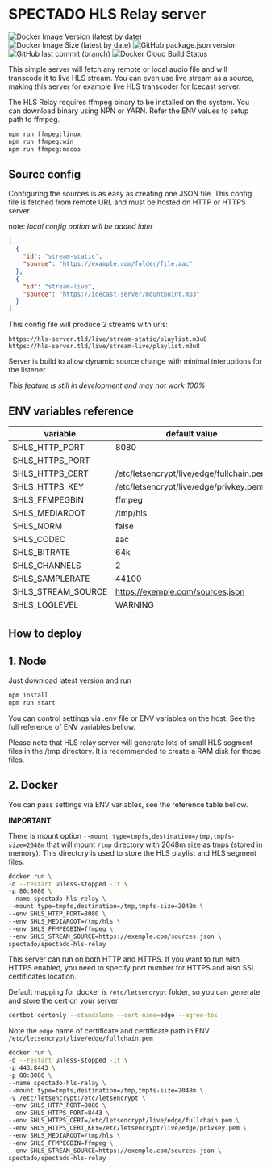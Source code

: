 # SPECTADO HLS Relay server

![Docker Image Version (latest by date)](https://img.shields.io/docker/v/spectado/spectado-hls-relay?logo=docker&logoColor=%23ffffff&style=for-the-badge)
![Docker Image Size (latest by date)](https://img.shields.io/docker/image-size/spectado/spectado-hls-relay?style=for-the-badge)
![GitHub package.json version](https://img.shields.io/github/package-json/v/spectado/spectado-hls-relay?logo=github&style=for-the-badge)
![GitHub last commit (branch)](https://img.shields.io/github/last-commit/spectado/spectado-hls-relay/main?logo=github&style=for-the-badge)
![Docker Cloud Build Status](https://img.shields.io/docker/cloud/build/spectado/spectado-hls-relay?logo=docker&logoColor=%23ffffff&style=for-the-badge)

This simple server will fetch any remote or local audio file and will transcode it to live HLS stream. You can even use live stream as a source, making this server for example live HLS transcoder for Icecast server.

The HLS Relay requires ffmpeg binary to be installed on the system. You can download binary using NPN or YARN. Refer the ENV values to setup path to ffmpeg.

```bash
npm run ffmpeg:linux
npm run ffmpeg:win
npm run ffmpeg:macos
```

## Source config

Configuring the sources is as easy as creating one JSON file. This config file is fetched from remote URL and must be hosted on HTTP or HTTPS server.

note: _local config option will be added later_

```json
[
  {
    "id": "stream-static",
    "source": "https://example.com/folder/file.aac"
  },
  {
    "id": "stream-live",
    "source": "https://icecast-server/mountpoint.mp3"
  }
]
```

This config file will produce 2 streams with urls:

```
https://hls-server.tld/live/stream-static/playlist.m3u8
https://hls-server.tld/live/stream-live/playlist.m3u8
```

Server is build to allow dynamic source change with minimal interuptions for the listener.

_This feature is still in development and may not work 100%_

## ENV variables reference

| variable           | default value                            |
| ------------------ | ---------------------------------------- |
| SHLS_HTTP_PORT     | 8080                                     |
| SHLS_HTTPS_PORT    |                                          |
| SHLS_HTTPS_CERT    | /etc/letsencrypt/live/edge/fullchain.pem |
| SHLS_HTTPS_KEY     | /etc/letsencrypt/live/edge/privkey.pem   |
| SHLS_FFMPEGBIN     | ffmpeg                                   |
| SHLS_MEDIAROOT     | /tmp/hls                                 |
| SHLS_NORM          | false                                    |
| SHLS_CODEC         | aac                                      |
| SHLS_BITRATE       | 64k                                      |
| SHLS_CHANNELS      | 2                                        |
| SHLS_SAMPLERATE    | 44100                                    |
| SHLS_STREAM_SOURCE | https://exemple.com/sources.json         |
| SHLS_LOGLEVEL      | WARNING                                  |

## How to deploy

## 1. Node

Just download latest version and run

```bash
npm install
npm run start
```

You can control settings via .env file or ENV variables on the host. See the full reference of ENV variables bellow.

Please note that HLS relay server will generate lots of small HLS segment files in the /tmp directory. It is recommended to create a RAM disk for those files.

## 2. Docker

You can pass settings via ENV variables, see the reference table bellow.

**IMPORTANT**

There is mount option `--mount type=tmpfs,destination=/tmp,tmpfs-size=2048m` that will mount `/tmp` directory with 2048m size as tmps (stored in memory). This directory is used to store the HLS playlist and HLS segment files.

```bash
docker run \
-d --restart unless-stopped -it \
-p 80:8080 \
--name spectado-hls-relay \
--mount type=tmpfs,destination=/tmp,tmpfs-size=2048m \
--env SHLS_HTTP_PORT=8080 \
--env SHLS_MEDIAROOT=/tmp/hls \
--env SHLS_FFMPEGBIN=ffmpeg \
--env SHLS_STREAM_SOURCE=https://exemple.com/sources.json \
spectado/spectado-hls-relay
```

This server can run on both HTTP and HTTPS. If you want to run with HTTPS enabled, you need to specify port number for HTTPS and also SSL certificates location.

Default mapping for docker is `/etc/letsencrypt` folder, so you can generate and store the cert on your server

```bash
certbot certonly --standalone --cert-name=edge --agree-tos
```

Note the `edge` name of certificate and certificate path in ENV `/etc/letsencrypt/live/edge/fullchain.pem`

```bash
docker run \
-d --restart unless-stopped -it \
-p 443:8443 \
-p 80:8080 \
--name spectado-hls-relay \
--mount type=tmpfs,destination=/tmp,tmpfs-size=2048m \
-v /etc/letsencrypt:/etc/letsencrypt \
--env SHLS_HTTP_PORT=8080 \
--env SHLS_HTTPS_PORT=8443 \
--env SHLS_HTTPS_CERT=/etc/letsencrypt/live/edge/fullchain.pem \
--env SHLS_HTTPS_CERT_KEY=/etc/letsencrypt/live/edge/privkey.pem \
--env SHLS_MEDIAROOT=/tmp/hls \
--env SHLS_FFMPEGBIN=ffmpeg \
--env SHLS_STREAM_SOURCE=https://exemple.com/sources.json \
spectado/spectado-hls-relay
```
